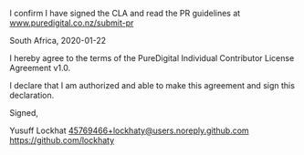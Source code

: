 I confirm I have signed the CLA and read the PR guidelines at www.puredigital.co.nz/submit-pr

South Africa, 2020-01-22

I hereby agree to the terms of the PureDigital Individual Contributor License
Agreement v1.0.

I declare that I am authorized and able to make this agreement and sign this
declaration.

Signed,

Yusuff Lockhat 45769466+lockhaty@users.noreply.github.com https://github.com/lockhaty
